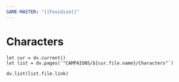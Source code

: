 ```yaml
---
GAME-MASTER: "[[Foxidize]]"
---
```

# Characters
```dataviewjs
let cur = dv.current()
let list = dv.pages(`"CAMPAIGNS/${cur.file.name}/Characters"`)

dv.list(list.file.link)
```

 